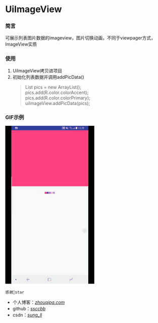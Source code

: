 # UiImageView

### 简言
可展示列表图片数据的imageview，图片切换动画，不同于viewpager方式，ImageView实质
### 使用
1.  UiImageView拷贝进项目
2.  初始化列表数据并调用addPicData()
    >   List<Integer> pics = new ArrayList(); 
    <br/>pics.add(R.color.colorAccent); 
    <br/>pics.add(R.color.colorPrimary);
    <br/>uiImageView.addPicData(pics);
### GIF示例
![demo.gif](https://github.com/ssccbb/UiImageView/blob/master/gif/demo.gif)
   
   
    感谢🙏star
*   个人博客：[*zhouqipa.com*](zhouqipa.com)
*   github：[*ssccbb*](https://github.com/ssccbb)
*   csdn：[*sung_ll*](https://blog.csdn.net/sung_ll)
